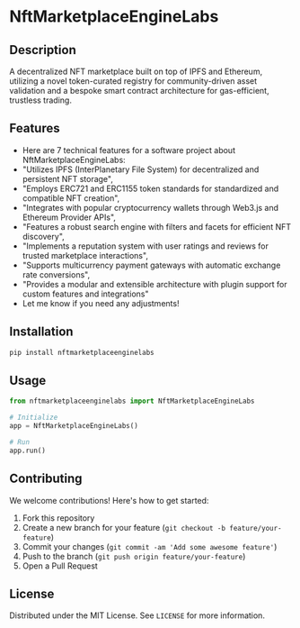 # NftMarketplaceEngineLabs

## Description

A decentralized NFT marketplace built on top of IPFS and Ethereum, utilizing a novel token-curated registry for community-driven asset validation and a bespoke smart contract architecture for gas-efficient, trustless trading.

## Features

- Here are 7 technical features for a software project about NftMarketplaceEngineLabs:
- "Utilizes IPFS (InterPlanetary File System) for decentralized and persistent NFT storage",
- "Employs ERC721 and ERC1155 token standards for standardized and compatible NFT creation",
- "Integrates with popular cryptocurrency wallets through Web3.js and Ethereum Provider APIs",
- "Features a robust search engine with filters and facets for efficient NFT discovery",
- "Implements a reputation system with user ratings and reviews for trusted marketplace interactions",
- "Supports multicurrency payment gateways with automatic exchange rate conversions",
- "Provides a modular and extensible architecture with plugin support for custom features and integrations"
- Let me know if you need any adjustments!
## Installation

```bash
pip install nftmarketplaceenginelabs
```

## Usage

```python
from nftmarketplaceenginelabs import NftMarketplaceEngineLabs

# Initialize
app = NftMarketplaceEngineLabs()

# Run
app.run()
```

## Contributing

We welcome contributions! Here's how to get started:

1. Fork this repository
2. Create a new branch for your feature (`git checkout -b feature/your-feature`)
3. Commit your changes (`git commit -am 'Add some awesome feature'`)
4. Push to the branch (`git push origin feature/your-feature`)
5. Open a Pull Request

## License

Distributed under the MIT License. See `LICENSE` for more information.
